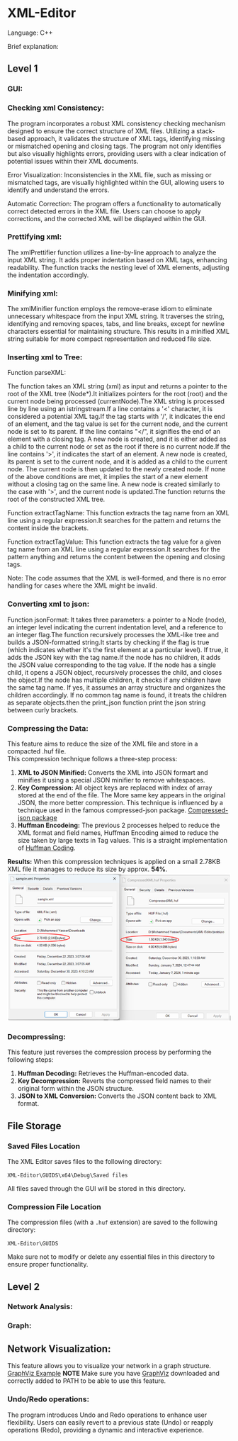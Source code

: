 # XML-Editor

Language: C++

Brief explanation:

## Level 1

### GUI:

### Checking xml Consistency:
The program incorporates a robust XML consistency checking mechanism designed to ensure the correct structure of XML files. Utilizing a stack-based approach, it validates the structure of XML tags, identifying missing or mismatched opening and closing tags. The program not only identifies but also visually highlights errors, providing users with a clear indication of potential issues within their XML documents.

Error Visualization:
Inconsistencies in the XML file, such as missing or mismatched tags, are visually highlighted within the GUI, allowing users to identify and understand the errors.

Automatic Correction: The program offers a functionality to automatically correct detected errors in the XML file. Users can choose to apply corrections, and the corrected XML will be displayed within the GUI.


### Prettifying xml:
The xmlPrettifier function utilizes a line-by-line approach to analyze the input XML string. It adds proper indentation based on XML tags, enhancing readability. The function tracks the nesting level of XML elements, adjusting the indentation accordingly.

### Minifying xml:
The xmlMinifier function employs the remove-erase idiom to eliminate unnecessary whitespace from the input XML string. It traverses the string, identifying and removing spaces, tabs, and line breaks, except for newline characters essential for maintaining structure. This results in a minified XML string suitable for more compact representation and reduced file size.

### Inserting xml to Tree:
Function parseXML:

The function takes an XML string (xml) as input and returns a pointer to the root of the XML tree (Node*).It initializes pointers for the root (root) and the current node being processed (currentNode).The XML string is processed line by line using an istringstream.If a line contains a '<' character, it is considered a potential XML tag.If the tag starts with '/', it indicates the end of an element, and the tag value is set for the current node, and the current node is set to its parent.
If the line contains "</", it signifies the end of an element with a closing tag. A new node is created, and it is either added as a child to the current node or set as the root if there is no current node.If the line contains '>', it indicates the start of an element. A new node is created, its parent is set to the current node, and it is added as a child to the current node. The current node is then updated to the newly created node.
If none of the above conditions are met, it implies the start of a new element without a closing tag on the same line. A new node is created similarly to the case with '>', and the current node is updated.The function returns the root of the constructed XML tree.

Function extractTagName:
This function extracts the tag name from an XML line using a regular expression.It searches for the pattern <anything> and returns the content inside the brackets.

Function extractTagValue:
This function extracts the tag value for a given tag name from an XML line using a regular expression.It searches for the pattern <tagName>anything</tagName> and returns the content between the opening and closing tags.

Note: The code assumes that the XML is well-formed, and there is no error handling for cases where the XML might be invalid.
### Converting xml to json:
Function jsonFormat:
It takes three parameters: a pointer to a Node (node), an integer level indicating the current indentation level, and a reference to an integer flag.The function recursively processes the XML-like tree and builds a JSON-formatted string.It starts by checking if the flag is true (which indicates whether it's the first element at a particular level). If true, it adds the JSON key with the tag name.If the node has no children, it adds the JSON value corresponding to the tag value.
If the node has a single child, it opens a JSON object, recursively processes the child, and closes the object.If the node has multiple children, it checks if any children have the same tag name. If yes, it assumes an array structure and organizes the children accordingly. If no common tag name is found, it treats the children as separate objects.then the print_json function print the json string between curly brackets.
### Compressing the Data:
This feature aims to reduce the size of the XML file and store in a compacted .huf file.  
This compression technique follows a three-step process:
1. **XML to JSON Minified:** Converts the XML into JSON formart and minifies it using a special JSON minifier to remove whitespaces.
2.  **Key Compression:** All object keys are replaced with index of array stored at the end of the file. The More same key appears in the original JSON, the more better compression.
This technique is influenced by a technique used in the famous compressed-json package. [Compressed-json package](https://www.npmjs.com/package/compressed-json)
3. **Huffman Encodeing:** The previous 2 processes helped to reduce the XML format and field names, Huffman Encoding aimed to reduce the size taken by large texts in Tag values. This is a straight implementation of [Huffman Coding](https://en.wikipedia.org/wiki/Huffman_coding).

**Results:** When this compression techniques is applied on a small 2.78KB XML file it manages to reduce its size by approx. **54%**.
![Compression Example](images/Compression_size_comparison.png)

### Decompressing:
This feature just reverses the compression process by performing the following steps:  
1. **Huffman Decoding:** Retrieves the Huffman-encoded data.
2. **Key Decompression:** Reverts the compressed field names to their original form within the JSON structure.
3. **JSON to XML Conversion:** Converts the JSON content back to XML format.
## File Storage

### Saved Files Location

The XML Editor saves files to the following directory:

```
XML-Editor\GUIDS\x64\Debug\Saved files
```

All files saved through the GUI will be stored in this directory.

### Compression File Location

The compression files (with a `.huf` extension) are saved to the following directory:

```
XML-Editor\GUIDS
```

Make sure not to modify or delete any essential files in this directory to ensure proper functionality.
## Level 2

### Network Analysis:

### Graph:
## Network Visualization:
This feature allows you to visualize your network in a graph structure.
[GraphViz Example](images/Network.dot.png)
**NOTE** Make sure you have [GraphViz](https://graphviz.org/download/) downloaded and correctly added to PATH to be able to use this feature.
### Undo/Redo operations:
The program introduces Undo and Redo operations to enhance user flexibility. Users can easily revert to a previous state (Undo) or reapply operations (Redo), providing a dynamic and interactive experience.
